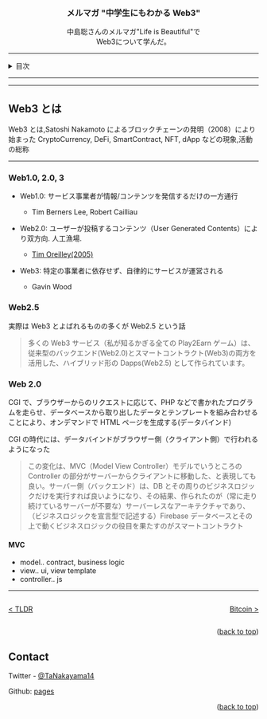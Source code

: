 <a name="readme-top"></a>

<!-- PROJECT LOGO -->
<br />
<div align="center">
  <!-- <a href="https://github.com/github_username/repo_name">
    <img src="images/logo.png" alt="Logo" width="80" height="80">
  </a> -->

<h3 align="center">メルマガ "中学生にもわかる Web3"</h3>

  <p align="center">
    中島聡さんのメルマガ"Life is Beautiful"で<br>
    Web3について学んだ。
    <br />
  </p>
</div>

---

<!-- TABLE OF CONTENTS -->
<details>
  <summary>目次</summary>
  <ol>
    <li><a href="web3index">TLDR</a></li>
    <li><a href="what-is-web3">Web3とは</a></li>
    <li><a href="bitcoin">Bitcoin</a></li>
    <li><a href="ethereum">Ethereum</a></li>
    <li><a href="defi">DeFi</a></li>
    <li><a href="nft">NFT</a></li>
    <li><a href="dao">DAO</a></li>
    <li><a href="fund">ファンド(a16z)</a></li>
    <li><a href="learn">Web3 学習法</a></li>
    <li><a href="reference">参照</a></li>
  </ol>
</details>

---

---

<!-- Web3とは -->

## Web3 とは

Web3 とは,Satoshi Nakamoto によるブロックチェーンの発明（2008）により始まった CryptoCurrency, DeFi, SmartContract, NFT, dApp などの現象,活動の総称

---

### Web1.0, 2.0, 3

-   Web1.0: サービス事業者が情報/コンテンツを発信するだけの一方通行

    -   Tim Berners Lee, Robert Cailliau

-   Web2.0: ユーザーが投稿するコンテンツ（User Generated Contents）により双方向. 人工漁場.

    -   [Tim Oreilley(2005)](https://www.oreilly.com/pub/a/web2/archive/what-is-web-20.html)

-   Web3: 特定の事業者に依存せず、自律的にサービスが運営される
    -   Gavin Wood

### Web2.5

実際は Web3 とよばれるものの多くが Web2.5 という話

> 多くの Web3 サービス（私が知るかぎる全ての Play2Earn ゲーム）は、従来型のバックエンド(Web2.0)とスマートコントラクト(Web3)の両方を活用した、ハイブリッド形の Dapps(Web2.5) として作られています。

### Web 2.0

CGI で、ブラウザーからのリクエストに応じて、PHP などで書かれたプログラムを走らせ、データベースから取り出したデータとテンプレートを組み合わせることにより、オンデマンドで HTML ページを生成する(データバインド)

CGI の時代には、データバインドがブラウザー側（クライアント側）で行われるようになった

> この変化は、MVC（Model View Controller）モデルでいうところの Controller の部分がサーバーからクライアントに移動した、と表現しても良い。サーバー側（バックエンド）は、DB とその周りのビジネスロジックだけを実行すれば良いようになり、その結果、作られたのが（常に走り続けているサーバーが不要な）サーバーレスなアーキテクチャであり、（ビジネスロジックを宣言型で記述する）Firebase データベースとその上で動くビジネスロジックの役目を果たすのがスマートコントラクト

#### MVC

-   model.. contract, business logic
-   view.. ui, view template
-   controller.. js

---

<div style="display: flex; justify-content: space-between" >
<p align="left"><a href="web3index">< TLDR</a></p>
<p align="right"><a href="bitcoin">Bitcoin ></a></p>
</div>

<p align="right">(<a href="#readme-top">back to top</a>)</p>

<!-- CONTACT -->

## Contact

Twitter - [@TaNakayama14](https://twitter.com/TaNakayama14)

Github: [pages](https://github.com/tnakayama256/tnakayama256.github.io)

<p align="right">(<a href="#readme-top">back to top</a>)</p>

<!-- ACKNOWLEDGMENTS -->

<!-- ## Acknowledgments
-   []() -->

<!-- MARKDOWN LINKS & IMAGES -->
<!-- https://www.markdownguide.org/basic-syntax/#reference-style-links -->
